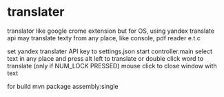 # translater
translator like google crome extension but for OS, using yandex translate api
may translate texty from any place, like console, pdf reader e.t.c

set yandex translater API key to settings.json
start controller.main
select text in any place and press alt left to translate
or double click word to translate (only if NUM_LOCK PRESSED)
mouse click to close window with text

for build
mvn package assembly:single
